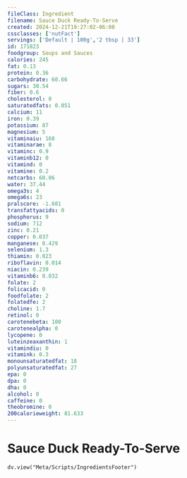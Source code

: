 ```yaml
---
fileClass: Ingredient
filename: Sauce Duck Ready-To-Serve
created: 2024-12-21T19:27:02-06:00
cssclasses: ['nutFact']
servings: ['Default | 100g','2 tbsp | 33']
id: 171823
foodgroup: Soups and Sauces
calories: 245
fat: 0.13
protein: 0.36
carbohydrate: 60.66
sugars: 30.54
fiber: 0.6
cholesterol: 0
saturatedfats: 0.051
calcium: 11
iron: 0.39
potassium: 87
magnesium: 5
vitaminaiu: 168
vitaminarae: 8
vitaminc: 0.9
vitaminb12: 0
vitamind: 0
vitamine: 0.2
netcarbs: 60.06
water: 37.44
omega3s: 4
omega6s: 23
pralscore: -1.601
transfattyacids: 0
phosphorus: 9
sodium: 712
zinc: 0.21
copper: 0.037
manganese: 0.429
selenium: 1.3
thiamin: 0.023
riboflavin: 0.014
niacin: 0.239
vitaminb6: 0.032
folate: 2
folicacid: 0
foodfolate: 2
folatedfe: 2
choline: 1.7
retinol: 0
carotenebeta: 100
carotenealpha: 0
lycopene: 0
luteinzeaxanthin: 1
vitamindiu: 0
vitamink: 0.3
monounsaturatedfat: 18
polyunsaturatedfat: 27
epa: 0
dpa: 0
dha: 0
alcohol: 0
caffeine: 0
theobromine: 0
200calorieweight: 81.633
---
```


# Sauce Duck Ready-To-Serve

```dataviewjs
dv.view("Meta/Scripts/IngredientsFooter")
```